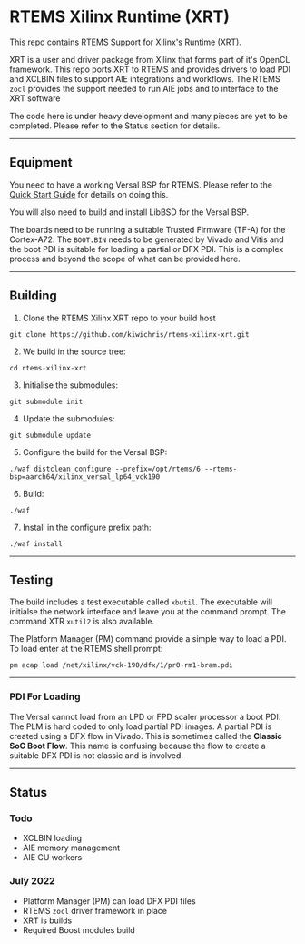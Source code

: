 # RTEMS Xilinx Runtime (XRT)
This repo contains RTEMS Support for Xilinx's Runtime (XRT).

XRT is a user and driver package from Xilinx that forms part of it's OpenCL framework. 
This repo ports XRT to RTEMS and provides drivers to load PDI and XCLBIN files to
support AIE integrations and workflows. The RTEMS `zocl` provides the support
needed to run AIE jobs and to interface to the XRT software

The code here is under heavy development and many pieces are yet to be 
completed. Please refer to the Status section for details.

-----------
## Equipment
You need to have a working Versal BSP for RTEMS. Please refer to the [Quick Start
Guide](https://docs.rtems.org/branches/master/user/start/index.html) for
details on doing this.

You will also need to build and install LibBSD for the Versal BSP.

The boards need to be running a suitable Trusted Firmware (TF-A) for the Cortex-A72.
The `BOOT.BIN` needs to be generated by Vivado and Vitis and the boot PDI is
suitable for loading a partial or DFX PDI. This is a complex process and beyond
the scope of what can be provided here.

-----------
## Building
1. Clone the RTEMS Xilinx XRT repo to your build host
```
git clone https://github.com/kiwichris/rtems-xilinx-xrt.git
```
2. We build in the source tree:
```
cd rtems-xilinx-xrt
```
3. Initialise the submodules:
```
git submodule init
```
4. Update the submodules:
```
git submodule update
```
5. Configure the build for the Versal BSP:
```
./waf distclean configure --prefix=/opt/rtems/6 --rtems-bsp=aarch64/xilinx_versal_lp64_vck190
```
6. Build:
```
./waf
```
7. Install in the configure prefix path:
```
./waf install
```
-----------
## Testing
The build includes a test executable called `xbutil`. The executable will initialse the
network interface and leave you at the command prompt. The command XTR `xutil2` is
also available.

The Platform Manager (PM) command provide a simple way to load a PDI. To load enter
at the RTEMS shell prompt:
```
pm acap load /net/xilinx/vck-190/dfx/1/pr0-rm1-bram.pdi
```

-----------
### PDI For Loading
The Versal cannot load from an LPD or FPD scaler processor a boot PDI. The PLM is
hard coded to only load partial PDI images. A partial PDI is created using a DFX
flow in Vivado. This is sometimes called the **Classic SoC Boot Flow**. This
name is confusing because the flow to create a suitable DFX PDI is not classic
and is involved.

-----------
## Status
### Todo
- XCLBIN loading
- AIE memory management
- AIE CU workers

### July 2022
- Platform Manager (PM) can load DFX PDI files
- RTEMS `zocl` driver framework in place
- XRT is builds
- Required Boost modules build
